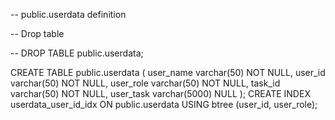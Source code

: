-- public.userdata definition

-- Drop table

-- DROP TABLE public.userdata;

CREATE TABLE public.userdata (
	user_name varchar(50) NOT NULL,
	user_id varchar(50) NOT NULL,
	user_role varchar(50) NOT NULL,
	task_id varchar(50) NOT NULL,
	user_task varchar(5000) NULL
);
CREATE INDEX userdata_user_id_idx ON public.userdata USING btree (user_id, user_role);
